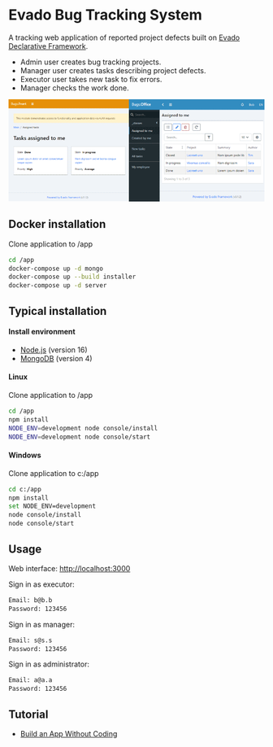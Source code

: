# Evado Bug Tracking System

A tracking web application of reported project defects
built on [Evado Declarative Framework](https://github.com/mkhorin/evado).

- Admin user creates bug tracking projects.
- Manager user creates tasks describing project defects.
- Executor user takes new task to fix errors.
- Manager checks the work done.

[![Web app built on Evado declarative framework](doc/evado-app.png)](http://nervebit.com)

## Docker installation

Clone application to /app
```sh
cd /app
docker-compose up -d mongo
docker-compose up --build installer
docker-compose up -d server
```

## Typical installation

#### Install environment
- [Node.js](https://nodejs.org) (version 16)
- [MongoDB](https://www.mongodb.com/download-center/community) (version 4)

#### Linux
Clone application to /app
```sh
cd /app
npm install
NODE_ENV=development node console/install
NODE_ENV=development node console/start
```

#### Windows
Clone application to c:/app
```sh
cd c:/app
npm install
set NODE_ENV=development
node console/install
node console/start
```

## Usage
 
Web interface: [http://localhost:3000](http://localhost:3000)

Sign in as executor:
```sh
Email: b@b.b
Password: 123456
```
Sign in as manager:
```sh
Email: s@s.s
Password: 123456
```
Sign in as administrator:
```sh
Email: a@a.a
Password: 123456
```

## Tutorial
- [Build an App Without Coding](http://nervebit.com)